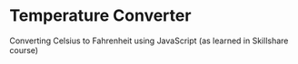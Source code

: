 # Temperature Converter
 Converting Celsius to Fahrenheit using JavaScript (as learned in Skillshare course)
